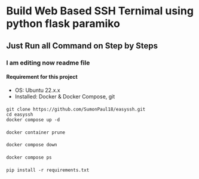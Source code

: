 #
# Build Web Based SSH Ternimal using python flask paramiko 
## Just Run all Command on Step by Steps 
### I am editing now readme file
#### Requirement for this project
- OS: Ubuntu 22.x.x
- Installed: Docker & Docker Compose, git
####
    git clone https://github.com/SumonPaul18/easyssh.git
    cd easyssh
    docker compose up -d
####
    docker container prune
####
    docker compose down
####
    docker compose ps
####
    pip install -r requirements.txt
####
